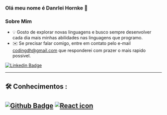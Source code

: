 ### Olá meu nome é Danrlei Hornke 👋

### Sobre Mim
  - 💡 Gosto de explorar novas linguagens e busco sempre desenvolver cada dia mais minhas abilidades nas linguagens que programo.
  - ✉️ Se precisar falar comigo, entre em contato pelo e-mail codingdh@gmail.com que responderei com prazer o mais rapido possivel.

[![Linkedin Badge](https://img.shields.io/badge/-LinkedIn-blue?style=flat-square&logo=Linkedin&logoColor=white&link=https://www.linkedin.com/in/danrlei-dscoding/)](https://www.linkedin.com/in/danrlei-dscoding/)
________________________________________________________________________________________________________________________________________
🛠  **Conhecimentos :**
--
[![Github Badge](https://img.shields.io/badge/-Github-000?style=flat-square&logo=Github&logoColor=white&link=https://github.com/Danrlei-Hornke)](https://github.com/Danrlei-Hornke)
[![React icon](https://badgen.net/badge/React/median/green?icon=react)](https://badgen.net/badge/React/median/:green?icon=)
--

  

